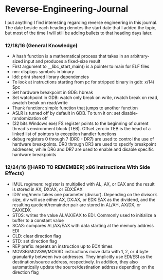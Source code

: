 # Reverse-Engineering-Journal
I put anything I find interesting regarding reverse engineering in this journal. The date beside each heading denotes the start date that I added the topic, but most of the time I will still be adding bullets to that heading days later. 

### 12/18/16 (General Knowledge) ###
- A hash function is a mathematical process that takes in an arbitrary-sized input and produces a fixed-size result
- First argument to __libc_start_main() is a pointer to main for ELF files
- nm: displays symbols in binary 
- ldd: print shared library dependencies
- To look at instructions starting from pc for stripped binary in gdb: x/14i $pc
- Set hardware breakpoint in GDB: hbreak 
- Set watchpoint in GDB: watch only break on write, rwatch break on read, awatch break on read/write
- Thunk function: simple function that jumps to another function
- ASLR is turned off by default in GDB. To turn it on: set disable-randomization off
- (32 bits Windows exe) FS register points to the beginning of current thread's environment block (TEB). Offset zero in TEB is the head of 
  a linked list of pointers to exception handler functions
- debug registers 0 through 7 (DR0 - DR7) are used to control the use of hardware breakpoints. DR0 through DR3 are used to specify breakpoint addresses, while DR6 and DR7 are used to enable and disable specific hardware breakpoints

### 12/24/16 ([HARD TO REMEMBER] x86 Instructions With Side Effects) ###
- IMUL reg/mem: register is multiplied with AL, AX, or EAX and the result is stored in AX, DX:AX, or EDX:EAX
- IDIV reg/mem: takes one parameter (divisor). Depending on the divisor’s size, div will use either AX, DX:AX, or EDX:EAX as the dividend, and the resulting quotient/remainder pair are stored in AL/AH, AX/DX, or EAX/EDX
- STOS: writes the value AL/AX/EAX to EDI. Commonly used to initialize a buffer to a constant value
- SCAS: compares AL/AX/EAX with data starting at the memory address EDI
- CLD: clear direction flag
- STD: set direction flag
- REP prefix: repeats an instruction up to ECX times
- MOVSB/MOVSW/MOVSD instructions move data with 1, 2, or 4 byte granularity between two addresses. They implicitly use EDI/ESI as the destination/source address, respectively. In addition, they also automatically update the source/destination address depending on the direction flag

